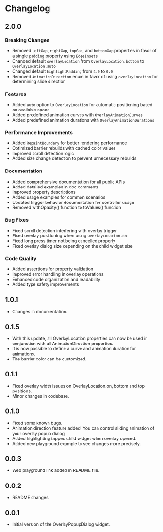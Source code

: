 # Changelog

## 2.0.0

### Breaking Changes

- Removed `leftGap`, `rightGap`, `topGap`, and `bottomGap` properties in favor of a single `padding` property using `EdgeInsets`
- Changed default `overlayLocation` from `OverlayLocation.bottom` to `OverlayLocation.auto`
- Changed default `highlightPadding` from `4.0` to `0.0`
- Removed `AnimationDirection` enum in favor of using `overlayLocation` for determining slide direction

### Features

- Added `auto` option to `OverlayLocation` for automatic positioning based on available space
- Added predefined animation curves with `OverlayAnimationCurves`
- Added predefined animation durations with `OverlayAnimationDurations`

### Performance Improvements

- Added `RepaintBoundary` for better rendering performance
- Optimized barrier rebuilds with cached color values
- Improved scroll detection logic
- Added size change detection to prevent unnecessary rebuilds

### Documentation

- Added comprehensive documentation for all public APIs
- Added detailed examples in doc comments
- Improved property descriptions
- Added usage examples for common scenarios
- Updated trigger behavior documentation for controller usage
- Removed withOpacity() function to toValues() function

### Bug Fixes

- Fixed scroll detection interfering with overlay trigger
- Fixed overlay positioning when using `OverlayLocation.on`
- Fixed long press timer not being cancelled properly
- Fixed overlay dialog size depending on the child widget size

### Code Quality

- Added assertions for property validation
- Improved error handling in overlay operations
- Enhanced code organization and readability
- Added type safety improvements

## 1.0.1

- Changes in documentation.

## 0.1.5

- With this update, all OverlayLocation properties can now be used in conjunction with all AnimationDirection properties.
- It is now possible to define a curve and animation duration for animations.
- The barrier color can be customized.

## 0.1.1

- Fixed overlay width issues on OverlayLocation.on, bottom and top positions.
- Minor changes in codebase.

## 0.1.0

- Fixed some known bugs.
- Animation direction feature added. You can control sliding animation of your overlay popup dialog.
- Added highlighting tapped child widget when overlay opened.
- Added new playground example to see changes more precisely.

## 0.0.3

- Web playground link added in README file.

## 0.0.2

- README changes.

## 0.0.1

- Initial version of the OverlayPopupDialog widget.
